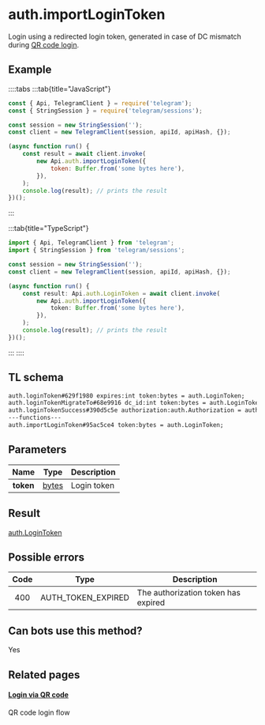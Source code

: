 # auth.importLoginToken

Login using a redirected login token, generated in case of DC mismatch during [QR code login](https://core.telegram.org/api/qr-login).

## Example

::::tabs
:::tab{title="JavaScript"}

```js
const { Api, TelegramClient } = require('telegram');
const { StringSession } = require('telegram/sessions');

const session = new StringSession('');
const client = new TelegramClient(session, apiId, apiHash, {});

(async function run() {
    const result = await client.invoke(
        new Api.auth.importLoginToken({
            token: Buffer.from('some bytes here'),
        }),
    );
    console.log(result); // prints the result
})();
```

:::

:::tab{title="TypeScript"}

```ts
import { Api, TelegramClient } from 'telegram';
import { StringSession } from 'telegram/sessions';

const session = new StringSession('');
const client = new TelegramClient(session, apiId, apiHash, {});

(async function run() {
    const result: Api.auth.LoginToken = await client.invoke(
        new Api.auth.importLoginToken({
            token: Buffer.from('some bytes here'),
        }),
    );
    console.log(result); // prints the result
})();
```

:::
::::

## TL schema

```txt
auth.loginToken#629f1980 expires:int token:bytes = auth.LoginToken;
auth.loginTokenMigrateTo#68e9916 dc_id:int token:bytes = auth.LoginToken;
auth.loginTokenSuccess#390d5c5e authorization:auth.Authorization = auth.LoginToken;
---functions---
auth.importLoginToken#95ac5ce4 token:bytes = auth.LoginToken;
```

## Parameters

|   Name    | Type                                          | Description |
| :-------: | --------------------------------------------- | ----------- |
| **token** | [bytes](https://core.telegram.org/type/bytes) | Login token |

## Result

[auth.LoginToken](https://core.telegram.org/type/auth.LoginToken)

## Possible errors

| Code | Type               | Description                         |
| :--: | ------------------ | ----------------------------------- |
| 400  | AUTH_TOKEN_EXPIRED | The authorization token has expired |

## Can bots use this method?

Yes

## Related pages

#### [Login via QR code](https://core.telegram.org/api/qr-login)

QR code login flow
